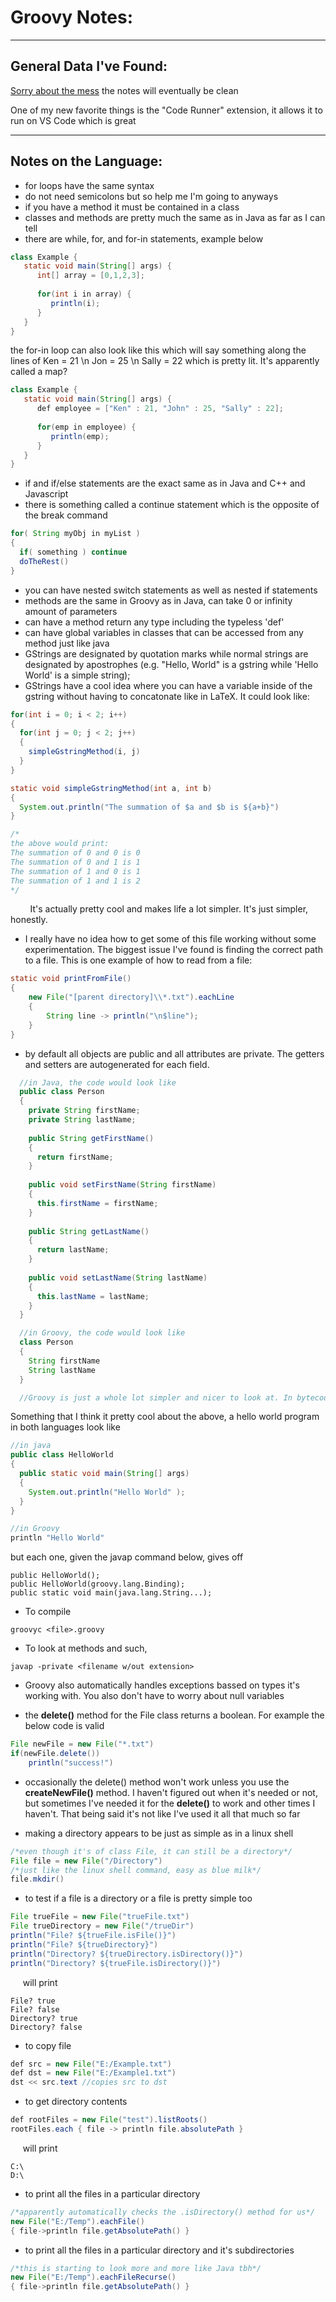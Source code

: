 # Groovy Notes:

---
## General Data I've Found:
[Sorry about the mess](https://www.sideshowtoy.com/wp-content/uploads/2014/07/hansolo.jpg) the notes will eventually be clean

One of my new favorite things is the "Code Runner" extension, it allows it to run on VS Code which is great

----

## Notes on the Language:
* for loops have the same syntax
* do not need semicolons but so help me I'm going to anyways
* if you have a method it must be contained in a class
* classes and methods are pretty much the same as in Java as far as I can tell
* there are while, for, and for-in statements, example below
```java
class Example { 
   static void main(String[] args) { 
      int[] array = [0,1,2,3]; 
		
      for(int i in array) { 
         println(i); 
      } 
   } 
}
```
the for-in loop can also look like this which will say something along the lines of Ken = 21 \n Jon = 25 \n Sally = 22 which is pretty lit. It's apparently called a map?
```java
class Example {
   static void main(String[] args) {
      def employee = ["Ken" : 21, "John" : 25, "Sally" : 22];
		
      for(emp in employee) {
         println(emp);
      }
   }
}
```

* if and if/else statements are the exact same as in Java and C++ and Javascript
* there is something called a continue statement which is the opposite of the break command
```java
for( String myObj in myList )
{
  if( something ) continue
  doTheRest()
}
```
* you can have nested switch statements as well as nested if statements
* methods are the same in Groovy as in Java, can take 0 or infinity amount of parameters
* can have a method return any type including the typeless 'def'
* can have global variables in classes that can be accessed from any method just like java
* GStrings are designated by quotation marks while normal strings are designated by apostrophes (e.g. "Hello, World" is a gstring while 'Hello World' is a simple string);
* GStrings have a cool idea where you can have a variable inside of the gstring without having to concatonate like in LaTeX. It could look like:
```java
for(int i = 0; i < 2; i++)
{
  for(int j = 0; j < 2; j++)
  {
    simpleGstringMethod(i, j)
  }
}

static void simpleGstringMethod(int a, int b)
{
  System.out.println("The summation of $a and $b is ${a+b}")
}

/*
the above would print:
The summation of 0 and 0 is 0
The summation of 0 and 1 is 1
The summation of 1 and 0 is 1
The summation of 1 and 1 is 2
*/
```
&nbsp; &nbsp; &nbsp; &nbsp; It's actually pretty cool and makes life a lot simpler. It's just simpler, honestly.

* I really have no idea how to get some of this file working without some experimentation. The biggest issue I've found is finding the correct path to a file. This is one example of how to read from a file:
```Java
static void printFromFile()
{
    new File("[parent directory]\\*.txt").eachLine
    {
        String line -> println("\n$line");
    }
}
```

* by default all objects are public and all attributes are private. The getters and setters are autogenerated for each field.
```java
  //in Java, the code would look like
  public class Person 
  {
    private String firstName;
    private String lastName;
  
    public String getFirstName() 
    {
      return firstName;
    }
 
    public void setFirstName(String firstName) 
    {
      this.firstName = firstName;
    }
  
    public String getLastName()
    {
      return lastName;
    }
 
    public void setLastName(String lastName) 
    {
      this.lastName = lastName;
    }
  }

  //in Groovy, the code would look like 
  class Person 
  {
    String firstName
    String lastName
  }

  //Groovy is just a whole lot simpler and nicer to look at. In bytecode, however, it will look the exact same as it's Java counterpart which is pretty cool
```
Something that I think it pretty cool about the above, a hello world program in both languages look like 
```java
//in java
public class HelloWorld 
{
  public static void main(String[] args) 
  {
    System.out.println("Hello World" );
  }
}

//in Groovy
println "Hello World"
```
 but each one, given the javap command below, gives off
 ```
 public HelloWorld();
 public HelloWorld(groovy.lang.Binding);
 public static void main(java.lang.String...);
 ```

* To compile
```
groovyc <file>.groovy
```
* To look at methods and such,
```
javap -private <filename w/out extension>
```

* Groovy also automatically handles exceptions bassed on types it's working with. You also don't have to worry about null variables

* the **delete()** method for the File class returns a boolean. For example the below code is valid

```groovy
File newFile = new File("*.txt")
if(newFile.delete()) 
    println("success!")
```
* occasionally the delete() method won't work unless you use the **createNewFile()** method. I haven't figured out when it's needed or not, but sometimes I've needed it for the **delete()** to work and other times I haven't. That being said it's not like I've used it all that much so far

* making a directory appears to be just as simple as in a linux shell
```java
/*even though it's of class File, it can still be a directory*/
File file = new File("/Directory")  
/*just like the linux shell command, easy as blue milk*/
file.mkdir()
```

* to test if a file is a directory or a file is pretty simple too
```java
File trueFile = new File("trueFile.txt")
File trueDirectory = new File("/trueDir")
println("File? ${trueFile.isFile()}")
println("File? ${trueDirectory}")
println("Directory? ${trueDirectory.isDirectory()}")
println("Directory? ${trueFile.isDirectory()}")
```
&nbsp; &nbsp; &nbsp;will print
```
File? true
File? false
Directory? true
Directory? false
```
* to copy file
```java
def src = new File("E:/Example.txt")
def dst = new File("E:/Example1.txt")
dst << src.text //copies src to dst
```
* to get directory contents
```java
def rootFiles = new File("test").listRoots() 
rootFiles.each { file -> println file.absolutePath }
```
&nbsp; &nbsp; &nbsp;will print
```
C:\ 
D:\
```
* to print all the files in a particular directory
```java
/*apparently automatically checks the .isDirectory() method for us*/
new File("E:/Temp").eachFile() 
{ file->println file.getAbsolutePath() }
```

* to print all the files in a particular directory and it's subdirectories

```java
/*this is starting to look more and more like Java tbh*/
new File("E:/Temp").eachFileRecurse() 
{ file->println file.getAbsolutePath() }
```

